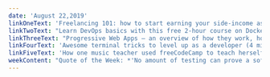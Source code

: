 ```yaml
---
date: 'August 22,2019'
linkOneText: 'Freelancing 101: how to start earning your side-income as a developer (17 minute read): https://www.freecodecamp.org/news/freelancing-101/'
linkTwoText: "Learn DevOps basics with this free 2-hour course on Docker for beginners. You can do the whole course in your browser. You don't even need to spin up your own servers (2 hour watch): https://www.freecodecamp.org/news/docker-devops-course/"
linkThreeText: "Progressive Web Apps — an overview of how they work, how they're competing with mobile apps, and how to build them (7 minute read): https://www.freecodecamp.org/news/practical-tips-on-progressive-web-app-development/"
linkFourText: 'Awesome terminal tricks to level up as a developer (4 minute read): https://www.freecodecamp.org/news/terminal-tricks/'
linkFiveText: 'How one music teacher used freeCodeCamp to teach herself to code, then landed a job at GitHub. A podcast interview with Briana Swift (1 hour listen): https://www.freecodecamp.org/news/how-a-former-music-teacher-taught-herself-to-code-and-landed-a-job-at-github-podcast/'
weekContent: "Quote of the Week: *'No amount of testing can prove a software right. A single test can prove a software wrong.'* — Amir Ghahrai"
---
```


